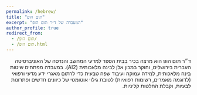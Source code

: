```yaml
---
permalink: /hebrew/
title: "תום הופ"
excerpt: "המעבדה של ד״ר תום הופ"
author_profile: true
redirect_from: 
  - /תום הופ/
  - /תום הופ.html
---
```

<div dir="rtl">
ד״ר תום הופ הוא מרצה בכיר בבית הספר למדעי המחשב והנדסה של האוניברסיטה העברית בירושלים, וחוקר במכון אלן לבינה מלאכותית (AI2).
במעבדה מפתחים שיטות בינה מלאכותית, למידה עמוקה ועיבוד שפה טבעית כדי לרתום מאגרי ידע מדעי ורפואי (לדוגמה מאמרים, רשומות רפואיות) לטובת גילוי אוטומטי של כיוונים חדשים ופתרונות לבעיות, וקבלת החלטות קליניות.
 
</div>

